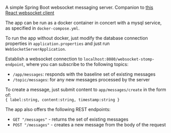 A simple Spring Boot websocket messaging server. Companion to [this React websocket client](https://github.com/andrew-d-taylor/websocket-react)

The app can be run as a docker container in concert with a mysql service, as specified in `docker-compose.yml`.

To run the app without docker, just modify the database connection properties in `application.properties` and just run `WebSocketServerApplication`.

Establish a websocket connection to `localhost:8080/websocket-stomp-endpoint`, where you can subscribe to the following topics:

- `/app/messages`: responds with the baseline set of existing messages
- `/topic/messages`: for any new messages processed by the server

To create a message, just submit content to `app/messages/create`
in the form of:
    <br>`{ label:string, content:string, timestamp:string }`<br>
    
The app also offers the following REST endpoints:

- `GET "/messages"` - returns the set of existing messages<br>
- `POST "/messages"` - creates a new message from the body of the request